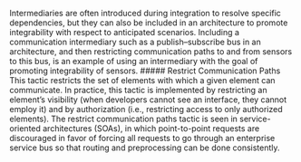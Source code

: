 Intermediaries are often introduced during integration to resolve specific dependencies, but they can also be included in an architecture to promote integrability with respect to anticipated scenarios. Including a communication intermediary such as a publish–subscribe bus in an architecture, and then restricting communication paths to and from sensors to this bus, is an example of using an intermediary with the goal of promoting integrability of sensors. ##### Restrict Communication Paths This tactic restricts the set of elements with which a given element can communicate. In practice, this tactic is implemented by restricting an element’s visibility (when developers cannot see an interface, they cannot employ it) and by authorization (i.e., restricting access to only authorized elements). The restrict communication paths tactic is seen in service-oriented architectures (SOAs), in which point-to-point requests are discouraged in favor of forcing all requests to go through an enterprise service bus so that routing and preprocessing can be done consistently.
